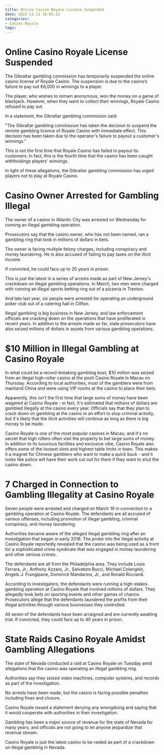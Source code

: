 ```yaml
---
title: Online Casino Royale License Suspended
date: 2022-11-11 16:03:22
categories:
- Casino Royale
tags:
---
```



#  Online Casino Royale License Suspended

The Gibraltar gambling commission has temporarily suspended the online casino license of Royale Casino. The suspension is due to the casino’s failure to pay out €6,000 in winnings to a player.

The player, who wishes to remain anonymous, won the money on a game of blackjack. However, when they went to collect their winnings, Royale Casino refused to pay out.

In a statement, the Gibraltar gambling commission said:

"The Gibraltar gambling commission has taken the decision to suspend the remote gambling licence of Royale Casino with immediate effect. This decision has been taken due to the operator's failure to payout a customer's winnings."

This is not the first time that Royale Casino has failed to payout its customers. In fact, this is the fourth time that the casino has been caught withholdings players' winnings.

In light of these allegations, the Gibraltar gambling commission has urged players not to play at Royale Casino.

#  Casino Owner Arrested for Gambling Illegal

The owner of a casino in Atlantic City was arrested on Wednesday for running an illegal gambling operation.

Prosecutors say that the casino owner, who has not been named, ran a gambling ring that took in millions of dollars in bets.

The owner is facing multiple felony charges, including conspiracy and money laundering. He is also accused of failing to pay taxes on the illicit income.

If convicted, he could face up to 20 years in prison.

This is just the latest in a series of arrests made as part of New Jersey's crackdown on illegal gambling operations. In March, two men were charged with running an illegal sports betting ring out of a pizzeria in Trenton.

And late last year, six people were arrested for operating an underground poker club out of a catering hall in Clifton.

Illegal gambling is big business in New Jersey, and law enforcement officials are cracking down on the operations that have proliferated in recent years. In addition to the arrests made so far, state prosecutors have also seized millions of dollars in assets from various gambling operations.

#  $10 Million in Illegal Gambling at Casino Royale 

In what could be a record-breaking gambling bust, $10 million was seized from an illegal high-roller casino at the posh Casino Royale in Macau on Thursday. According to local authorities, most of the gamblers were from mainland China and were using VIP rooms at the casino to place their bets.

Apparently, this isn't the first time that large sums of money have been wagered at Casino Royale - in fact, it's estimated that millions of dollars are gambled illegally at the casino every year. Officials say that they plan to crack down on gambling at the casino in an effort to stop criminal activity, but it's likely that the illicit activities will continue as long as there is big money to be made.

Casino Royale is one of the most popular casinos in Macau, and it's no secret that high rollers often visit the property to bet large sums of money. In addition to its luxurious facilities and exclusive vibe, Casino Royale also offers some of the loosest slots and highest table limits in town. This makes it a magnet for Chinese gamblers who want to make a quick buck - and it looks like police will have their work cut out for them if they want to shut the casino down.

#  7 Charged in Connection to Gambling Illegality at Casino Royale 

Seven people were arrested and charged on March 19 in connection to a gambling operation at Casino Royale. The defendants are all accused of various offenses, including promotion of illegal gambling, criminal conspiracy, and money laundering. 

Authorities became aware of the alleged illegal gambling ring after an investigation that began in early 2018. The probe into the illegal activity at Casino Royale reportedly revealed that the casino was being used as a front for a sophisticated crime syndicate that was engaged in money laundering and other serious crimes. 

The defendants are all from the Philadelphia area. They include Louis Ferrara, Jr., Anthony Azzaro, Jr., Salvatore Bucci, Michael Colangelo, Angelo J. Frangipane, Dominick Mandarino, Jr., and Ronald Ricciardi. 

According to investigators, the defendants were running a high-stakes gambling operation at Casino Royale that involved millions of dollars. They allegedly took bets on sporting events and other games of chance. Prosecutors allege that the defendants laundered the profits from their illegal activities through various businesses they controlled. 

All seven of the defendants have been arraigned and are currently awaiting trial. If convicted, they could face up to 40 years in prison.

#  State Raids Casino Royale Amidst Gambling Allegations

The state of Nevada conducted a raid at Casino Royale on Tuesday amid allegations that the casino was operating an illegal gambling ring.

Authorities say they seized video machines, computer systems, and records as part of the investigation.

No arrests have been made, but the casino is facing possible penalties including fines and closure.

Casino Royale issued a statement denying any wrongdoing and saying that it would cooperate with authorities in their investigation.

Gambling has been a major source of revenue for the state of Nevada for many years, and officials are not going to let anyone jeopardize that revenue stream.

Casino Royale is just the latest casino to be raided as part of a crackdown on illegal gambling in Nevada.